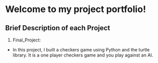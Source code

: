 # Welcome to my project portfolio! </br>

## Brief Description of each Project

1. Final_Project:
* In this project, I built a checkers game using Python and the turtle library.  It is a one player checkers game and you play against an AI.


